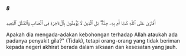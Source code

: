 ##### 8

<span class="ayah">أَفْتَرَىٰ عَلَى ٱللَّهِ كَذِبًا أَم بِهِۦ جِنَّةٌۢ ۗ بَلِ ٱلَّذِينَ لَا يُؤْمِنُونَ بِٱلْءَاخِرَةِ فِى ٱلْعَذَابِ وَٱلضَّلَٰلِ ٱلْبَعِيدِ</span>

<span class="ayah_translation">Apakah dia mengada-adakan kebohongan terhadap Allah ataukah ada padanya penyakit gila?" (Tidak), tetapi orang-orang yang tidak beriman kepada negeri akhirat berada dalam siksaan dan kesesatan yang jauh.</span>
